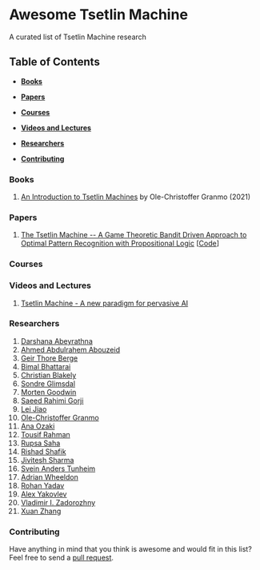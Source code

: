 # Awesome Tsetlin Machine
A curated list of Tsetlin Machine research

## Table of Contents

* **[Books](#Books)**

* **[Papers](#Papers)**  

* **[Courses](#Courses)**  

* **[Videos and Lectures](#Videos-and-lectures)**  

* **[Researchers](#Researchers)**  

* **[Contributing](#Contributing)** 

### Books
1. [An Introduction to Tsetlin Machines](https://tsetlinmachine.org/) by Ole-Christoffer Granmo (2021)

### Papers
1. [The Tsetlin Machine -- A Game Theoretic Bandit Driven Approach to Optimal Pattern Recognition with Propositional Logic](https://arxiv.org/abs/1804.01508) [[Code](https://github.com/cair/TsetlinMachine)]

### Courses

### Videos and Lectures
1. [Tsetlin Machine - A new paradigm for pervasive AI](https://www.youtube.com/watch?v=TaspuovmSR8)

### Researchers
1. [Darshana Abeyrathna](https://cair.uia.no/people/darshana-abeyrathna/)
2. [Ahmed Abdulrahem Abouzeid](https://cair.uia.no/people/ahmed-abdulrahem-abouzeid/)
3. [Geir Thore Berge](https://cair.uia.no/people/geir-thore-berge/)
4. [Bimal Bhattarai](https://cair.uia.no/people/bimal-bhattarai/)
6. [Christian Blakely](https://cair.uia.no/people/christian-d-blakely/)
7. [Sondre Glimsdal](https://cair.uia.no/people/sondre-glimsdal)
8. [Morten Goodwin](https://cair.uia.no/people/morten-goodwin)
9. [Saeed Rahimi Gorji](https://cair.uia.no/people/saeed-rahimi-gorji/)
10. [Lei Jiao](https://cair.uia.no/people/lei-jiao/)
11. [Ole-Christoffer Granmo](https://cair.uia.no/people/ole-christoffer-granmo/)
12. [Ana Ozaki](https://cair.uia.no/people/ana-ozaki/)
13. [Tousif Rahman](https://www.linkedin.com/in/sheikh-tousif-rahman-55b38413a/?originalSubdomain=uk)
14. [Rupsa Saha](https://cair.uia.no/people/rupsa-saha/)
15. [Rishad Shafik](https://www.ncl.ac.uk/engineering/staff/profile/rishadshafik.html)
16. [Jivitesh Sharma](https://cair.uia.no/people/jivitesh-sharma)
17. [Svein Anders Tunheim](https://cair.uia.no/people/svein-anders-tunheim/)
18. [Adrian Wheeldon](https://www.linkedin.com/in/adrian-wheeldon/?originalSubdomain=uk)
19. [Rohan Yadav](https://cair.uia.no/people/rohan-kumar-yadav/)
20. [Alex Yakovlev](https://www.ncl.ac.uk/engineering/staff/profile/alexyakovlev.html)
21. [Vladimir I. Zadorozhny](https://sites.pitt.edu/~viz/)
22. [Xuan Zhang](https://cair.uia.no/people/xuan-zhang/)

### Contributing
Have anything in mind that you think is awesome and would fit in this list? Feel free to send a [pull request](https://github.com/cair/awesome-tsetlin-machine/pulls).

